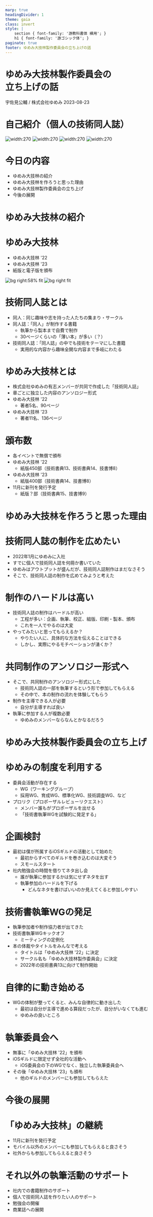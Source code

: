 ```yaml
---
marp: true
headingDivider: 1
theme: gaia
class: invert
style: |
    section { font-family: '游教科書体 横用'; }
    h1 { font-family: '游ゴシック体'; }
paginate: true
footer: ゆめみ大技林製作委員会の立ち上げの話
---
```


# ゆめみ大技林製作委員会の<br>立ち上げの話
<!-- _class: lead invert -->

宇佐見公輔 / 株式会社ゆめみ
2023-08-23

# 自己紹介（個人の技術同人誌）

![width:270](https://booth.pximg.net/c4cb0469-30f5-431d-acac-22d09c61cdb5/i/2377560/8886f190-c479-4195-bc8a-bc6c05634fb8.png) ![width:270](https://booth.pximg.net/c4cb0469-30f5-431d-acac-22d09c61cdb5/i/2641333/5384ddb9-7f57-4aa1-aef9-4a339b3ed16f.png) ![width:270](https://booth.pximg.net/c4cb0469-30f5-431d-acac-22d09c61cdb5/i/3622327/6aee6e0d-ecfc-4db3-9e5b-988981cfed9f.png) ![width:270](https://booth.pximg.net/c4cb0469-30f5-431d-acac-22d09c61cdb5/i/4841376/255e28df-c614-4bce-9b1c-4bfe9bb0b5f0.png)

# 今日の内容

* ゆめみ大技林の紹介
* ゆめみ大技林を作ろうと思った理由
* ゆめみ大技林製作委員会の立ち上げ
* 今後の展開

# ゆめみ大技林の紹介
<!-- _class: lead invert -->

# ゆめみ大技林

* ゆめみ大技林 '22
* ゆめみ大技林 '23
* 紙版と電子版を頒布

![bg right:58% fit](https://booth.pximg.net/b21e770c-f2f3-4020-94d7-1808078be9be/i/4790802/bf8b7b28-c36c-4c24-961c-8ba908771576.jpg)
![bg right fit](https://booth.pximg.net/b21e770c-f2f3-4020-94d7-1808078be9be/i/4790963/04dba170-642b-4d6c-aab2-476fab521466.jpg)

# 技術同人誌とは

* 同人：同じ趣味や志を持った人たちの集まり・サークル
* 同人誌：「同人」が制作する書籍
    * 執筆から製本まで自費で制作
    * 30ページくらいの「薄い本」が多い（？）
* 技術同人誌：「同人誌」の中でも技術をテーマにした書籍
    * 実用的な内容から趣味全開な内容まで多岐にわたる

# ゆめみ大技林とは

* 株式会社ゆめみの有志メンバーが共同で作成した「技術同人誌」
* 章ごとに独立した内容のアンソロジー形式
* ゆめみ大技林 '22
    * 著者5名、90ページ
* ゆめみ大技林 '23
    * 著者11名、136ページ

# 頒布数

* 各イベントで無償で頒布
* ゆめみ大技林 '22
    * 紙版450部（技術書典13、技術書典14、技書博8）
* ゆめみ大技林 '23
    * 紙版400部（技術書典14、技書博8）
* 11月に新刊を発行予定
    * 紙版？部（技術書典15、技書博9）

# ゆめみ大技林を作ろうと思った理由
<!-- _class: lead invert -->

# 技術同人誌の制作を広めたい

* 2022年1月にゆめみに入社
* すでに個人で技術同人誌を何冊か書いていた
* ゆめみはアウトプットが盛んだが、技術同人誌制作はまだなさそう
* そこで、技術同人誌の制作を広めてみようと考えた

# 制作のハードルは高い

* 技術同人誌の制作はハードルが高い
    * 工程が多い：企画、執筆、校正、組版、印刷・製本、頒布
    * これを一人でやるのは大変
* やってみたいと思ってもらえるか？
    * やりたい人に、具体的な方法を伝えることはできる
    * しかし、実際にやるモチベーションが湧くか？

# 共同制作のアンソロジー形式へ

* そこで、共同制作のアンソロジー形式にした
    * 技術同人誌の一部を執筆するという形で参加してもらえる
    * その中で、本の制作の流れを体験してもらう
* 制作を主導できる人が必要
    * 自分が主導すれば良い
* 執筆に参加する人が複数必要
    * ゆめみのメンバーならなんとかなるだろう

# ゆめみ大技林製作委員会の立ち上げ
<!-- _class: lead invert -->

# ゆめみの制度を利用する

* 委員会活動が存在する
    * WG（ワーキンググループ）
    * 採用WG、育成WG、標準化WG、技術調査WG、など
* プロリク（プロポーザルレビューリクエスト）
    * メンバー誰もがプロポーザルを出せる
    * 「技術書執筆WGを試験的に発足する」

# 企画検討

* 最初は僕が所属するiOSギルドの活動として始めた
    * 最初からすべてのギルドを巻き込むのは大変そう
    * スモールスタート
* 社内勉強会の時間を借りてネタ出し会
    * 誰が執筆に参加するかは気にせずネタを出す
    * 執筆参加のハードルを下げる
        * どんなネタを書けばいいのか見えてくると参加しやすい

# 技術書執筆WGの発足

* 執筆参加者や制作協力者が出てきた
* 技術書執筆WGキックオフ
    * ミーティングの定例化
* 本の体裁やタイトルをみんなで考える
    * タイトルは「ゆめみ大技林 '22」に決定
    * サークル名も「ゆめみ大技林製作委員会」に決定
    * 2022年の技術書典13に向けて制作開始

# 自律的に動き始める

* WGの体制が整ってくると、みんな自律的に動き出した
    * 最初は自分が主導で進める算段だったが、自分がいなくても進む
    * ゆめみの良いところ

# 執筆委員会へ

* 無事に「ゆめみ大技林 '22」を頒布
* iOSギルドに限定せず全社的な活動へ
    * iOS委員会の下のWGでなく、独立した執筆委員会へ
* その後「ゆめみ大技林 '23」も頒布
    * 他のギルドのメンバーにも参加してもらえた

# 今後の展開
<!-- _class: lead invert -->

# 「ゆめみ大技林」の継続

* 11月に新刊を発行予定
* モバイル以外のメンバーにも参加してもらえると良さそう
* 社外からも参加してもらえると良さそう

# それ以外の執筆活動のサポート

* 社内での書籍制作のサポート
* 個人で技術同人誌を作りたい人のサポート
* 勉強会の開催
* 商業誌への展開
